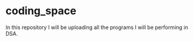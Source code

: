 # coding_space

In this repository I will be uploading all the programs I will be performing in DSA.

